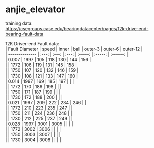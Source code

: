 # anjie_elevator  
training data:  
https://csegroups.case.edu/bearingdatacenter/pages/12k-drive-end-bearing-fault-data  




12K Driver-end Fault data:  
| Fault Diameter | speed | inner | ball | outer-3 | outer-6 | outer-12 |  
| -------------- | :---: | :---: | :---: | :-----: | :-----: | :------: |  
| 0.007          | 1997  | 105   | 118  | 130     | 144     | 156      |  
|                | 1772  | 106   | 119  | 131     | 145     | 158      |  
|                | 1750  | 107   | 120  | 132     | 146     | 159      |  
|                | 1730  | 108   | 121  | 133     | 147     | 160      |  
| 0.014          | 1997  | 169   | 185  | 197     |         |          |  
|                | 1772  | 170   | 186  | 198     |         |          |  
|                | 1750  | 171   | 187  | 199     |         |          |  
|                | 1730  | 172   | 188  | 200     |         |          |  
| 0.021          | 1997  | 209   | 222  | 234     | 246     |          |  
|                | 1772  | 210   | 223  | 235     | 247     |          |  
|                | 1750  | 211   | 224  | 236     | 248     |          |  
|                | 1730  | 212   | 225  | 237     | 249     |          |  
| 0.028          | 1997  | 3001  | 3005 |         |         |          |  
|                | 1772  | 3002  | 3006 |         |         |          |  
|                | 1750  | 3003  | 3007 |         |         |          |  
|                | 1730  | 3004  | 3008 |         |         |          |  
